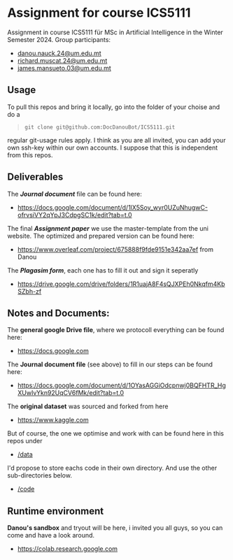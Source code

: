# Assignment for course ICS5111
Assignment in course ICS5111 für MSc in Artificial Intelligence in the Winter Semester 2024. Group participants:

* danou.nauck.24@um.edu.mt
* richard.muscat.24@um.edu.mt
* james.mansueto.03@um.edu.mt


## Usage
To pull this repos and bring it locally, go into the folder of your choise and do a
> `git clone git@github.com:DocDanouBot/ICS5111.git`

regular git-usage rules apply. I think as you are all invited, you can add your own ssh-key within our own accounts. I suppose that this is independent from this repos.

## Deliverables

The ***Journal document*** file can be found here:
* https://docs.google.com/document/d/1lX5Soy_wyr0UZuNhugwC-ofrvsiVY2qYpJ3CdpgSC1k/edit?tab=t.0

The final ***Assignment paper*** we use the master-template from the uni website. The optimized and prepared version can be found here:
* https://www.overleaf.com/project/675888f9fde9151e342aa7ef from Danou

The ***Plagasim form***, each one has to fill it out and sign it seperatly
* https://drive.google.com/drive/folders/1R1uajA8F4sQJXPEh0Nkqfm4KbSZbh-zf 


## Notes and Documents:

The **general google Drive file**, where we protocoll everything can be found here:
* https://docs.google.com

The **Journal document file** (see above) to fill in our steps can be found here:
* https://docs.google.com/document/d/1OYasAGGiOdcpnwj0BQFHTR_HgXUwIvYkn92UqCV6fMk/edit?tab=t.0

The **original dataset** was sourced and forked from here
* https://www.kaggle.com

But of course, the one we optimise and work with can be found here in this repos under
* [/data](https://github.com/DocDanouBot/ICS5111/tree/master/data)

I'd propose to store eachs code in their own directory. And use the other sub-directories below. 
* [/code](https://github.com/DocDanouBot/ICS5111/tree/master/code)

## Runtime environment

**Danou's sandbox** and tryout will be here, i invited you all guys, so you can come and have a look around.
* https://colab.research.google.com
